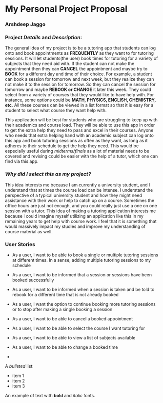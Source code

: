 # My Personal Project Proposal

### Arshdeep Jaggo

### Project *Details* and *Description*:

The general idea of my project is to be a tutoring app 
that students can log onto and book appointments as **FREQUENTLY** 
as they want to for tutoring sessions. It will let students(the user)
book times for tutoring for a variety of subjects that they need aid with.
If the student can not make the appointment then they can **CANCEL** the appointment
and maybe try to **BOOK** for a different day and time of their choice. For example,
a student can book a session for tomorrow and next week, but they realize they can not make
it to the session for tomorrow. So they can cancel the session for tomorrow and maybe **REBOOK or CHANGE** it
later this week. They could select from a variety of courses that they would like to have help with.
For instance, some options could be **MATH, PHYSICS, ENGLISH, CHEMISTRY, etc**.
All these courses can be viewed in a list format so that it is easy for a student to select what 
course they want help with. 

This application will be best for students who are struggling to keep up with their academics
and course load. They will be able to use this app in order to get the extra help they need to pass
and excel in their courses. Anyone who needs that extra helping hand with an academic subject can log
onto this app and book tutoring sessions as often as they want, as long as it adheres to their schedule
to get the help they need. This would be especially useful during *midterms/finals* as a lot of material
needs to be covered and revising could be easier with the help of a tutor, which one can find via this app.

### *Why did I select this as my project?*

This idea interests me because I am currently a university student, and I understand that at times
the course load can be intense. I understand the perspective of a typical university student and how
they might need assistance with their work or help to catch up on a course. Sometimes the office hours
are just not enough, and you could really just use a one on one session with a tutor. This idea of making 
a tutoring application interests me because I could imagine myself utilizing an application like this in my
remaining years to get help with course work. I feel that it is something that would massively impact my studies
and improve my understanding of course material as well.

### User Stories
- As a user, I want to be able to book a single or multiple tutoring sessions at different 
times. In a sense, adding multiple tutoring sessions to my schedule
- As a user, I want to be informed that a session or sessions have been booked successfully
- As a user, I want to be informed when a session is taken and be told to rebook for a different time that is not already
booked
- As a user, I want the option to continue booking more tutoring sessions or to stop after making a single booking
  a session



- As a user, I want to be able to cancel a booked appointment
- As a user, I want to be able to select the course I want tutoring for
- As a user, I want to be able to view a list of subjects available
- As a user, I want to be able to change a booked time
- 


A *bulleted* list:
- item 1
- item 2
- item 3

An example of text with **bold** and *italic* fonts.  

